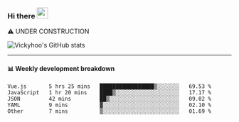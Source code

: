 ### Hi there <a href="https://www.gautamkrishnar.com/"><img src="https://media.giphy.com/media/hvRJCLFzcasrR4ia7z/giphy.gif" width="25px"></a>
⚠️ UNDER CONSTRUCTION

![Vickyhoo's GitHub stats](https://github-readme-stats.vercel.app/api?username=vickyhoo&theme=react&show_icons=true)

---

#### :bar_chart: Weekly development breakdown

<!--START_SECTION:waka-->
```text
Vue.js       5 hrs 25 mins   █████████████████▒░░░░░░░   69.53 % 
JavaScript   1 hr 20 mins    ████▒░░░░░░░░░░░░░░░░░░░░   17.17 % 
JSON         42 mins         ██▒░░░░░░░░░░░░░░░░░░░░░░   09.02 % 
YAML         9 mins          ▓░░░░░░░░░░░░░░░░░░░░░░░░   02.10 % 
Other        7 mins          ▒░░░░░░░░░░░░░░░░░░░░░░░░   01.69 % 
```
<!--END_SECTION:waka-->


<!--
**vickyhoo/vickyhoo** is a ✨ _special_ ✨ repository because its `README.md` (this file) appears on your GitHub profile.

Here are some ideas to get you started:

- 🔭 I’m currently working on ...
- 🌱 I’m currently learning ...
- 👯 I’m looking to collaborate on ...
- 🤔 I’m looking for help with ...
- 💬 Ask me about ...
- 📫 How to reach me: ...
- 😄 Pronouns: ...
- ⚡ Fun fact: ...
-->
